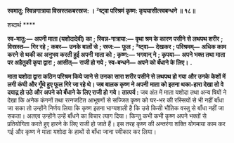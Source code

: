 **स्वमातु: स्विन्नगात्राया विस्रस्तकबरस्रज: ।** **²ष्ट्वा परिश्रमं कृष्ण: कृपयासीत्स्वबन्धने ॥ १८॥** 

शब्दार्थ **** 

**स्व-मातु:—** **अपनी माता (यशोदादेवी) का** **; स्विन्न-गात्राया:—** **वृथा श्रम के कारण पसीने से लथपथ शरीर** **; विस्रस्त—** **गिर रहे** **;** **कबर—** **उनके बालों से** **; स्रज:—** **फूल** **; ²ष्ट्वा—** **देखकर** **; परिश्रमम्—** **अधिक काम करने से थकी का अनुभव करती हुई अपनी** **माता को** **; कृष्ण:—** **भगवान् ने** **; कृपया—** **अपने भक्त तथा माता पर अहैतुकी कृपा द्वारा** **; आसीत्—** **राजी हो गये** **; स्व-बन्धने—** **अपने को बँधाने के लिए।** **.** 

**माता यशोदा द्वारा कठिन परिश्रम किये जाने से उनका सारा शरीर पसीने से लथपथ हो गया** **और उनके केशों में लगी कंघी और गूँथे हुए फूल गिरे जा रहे थे। जब बालक कृष्ण ने अपनी** **माता को इतना थका-हारा देखा तो वे दयाद्र्र हो उठे और अपने को बँधाने के लिए राजी हो** **गये।** **तात्पर्य :** जब अंत में माता यशोदा तथा अन्य षियों ने देखा कि अनेक कंगनों तथा रत्नजटित आभूषणों से सज्जित कृष्ण को घर-भर की रस्सियों से भी नहीं बाँधा जा सका तो उन्होंने निर्णय लिया कि कृष्ण इतना भाग्यशाली है कि उसे किसी भौतिक वस्तु से बाँधा नहीं जा सकता। अतएव उन्होंने उन्हें बाँधने का विचार त्याग दिया। किन्तु कभी कभी कृष्ण अपने भक्तों से प्रतियोगिता करते हुए हारने के लिए राजी हो जाते हैं। इस तरह कृष्ण की अन्तरंगा शक्ति योगमाया काम कर गई और कृष्ण ने माता यशोदा के हाथों से बाँधा जाना स्वीकार कर लिया।  